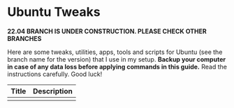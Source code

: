 # Ubuntu Tweaks

**22.04 BRANCH IS UNDER CONSTRUCTION. PLEASE CHECK OTHER BRANCHES**

<!-- START doctoc generated TOC please keep comment here to allow auto update -->
<!-- DON'T EDIT THIS SECTION, INSTEAD RE-RUN doctoc TO UPDATE -->
<!-- END doctoc generated TOC please keep comment here to allow auto update -->

Here are some tweaks, utilities, apps, tools and scripts for Ubuntu (see the branch name for the version) that I use in my setup. **Backup your computer in case of any data loss before applying commands in this guide.** Read the instructions carefully. Good luck!

| Title | Description |
| ----- | ----------- |
|       |             |

